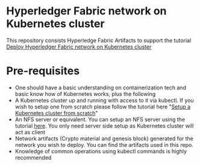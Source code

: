 # Hyperledger Fabric network on Kubernetes cluster

This repository consists Hyperledge Fabric Artifacts to support the tutorial 
[Deploy Hyperledger Fabric network on Kubernetes cluster](https://medium.com/@harish_gupta/deploy-hyperledger-fabric-network-on-kubernetes-cluster-efee52947b17 "Medium")


# Pre-requisites
* One should have a basic understanding on containerization tech and basic know how of Kubernetes works, plus the following 
* A Kubernetes cluster up and running with access to it via kubectl. If you wish to setup one from scratch please follow the tutorial here "[Setup a Kubernetes cluster from scratch](https://medium.com/@harish_gupta/setup-a-kubernetes-cluster-from-scratch-8ea9ee9e5655)" 
* An NFS server or equivalent. You can setup an NFS server using the tutorial [here](https://www.digitalocean.com/community/tutorials/how-to-set-up-an-nfs-mount-on-ubuntu-16-04). You only need server side setup as Kubernetes cluster will act as client
* Network artifacts (Crypto material and genesis block) generated for the network you wish to deploy. You can find the artifacts used in this repo.
* Knowledge of common operations using kubectl commands is highly recommended
